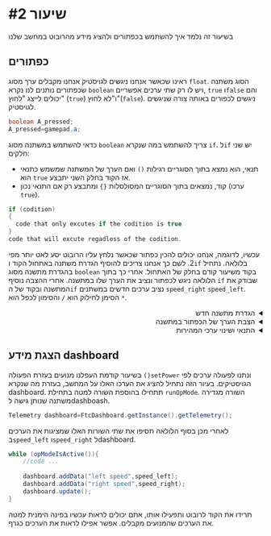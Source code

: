# שיעור #2 
בשיעור זה נלמד איך להשתמש בכפתורים ולהציג מידע מהרובוט במחשב שלנו  
## כפתורים  
ראינו שכאשר אנחנו ניגשים לגויסטיק אנחנו מקבלים ערך מסוג `float`. הסוג משתנה שכפתורים נותנים לנו נקרא `boolean` ויש לו רק שתי ערכים אפשריים, `true` ו`false` והם יכולים לייצג "לחוץ" (`true`) ו"לא לחוץ"(`false`). ניגשים לכפורים באותה צורה שניגשים לגויסטיק.  

```java
boolean A_pressed;
A_pressed=gamepad.a;
```  

כדאי להשתמש במשתנה מסוג `boolean` צריך להשתמש במה שנקרא `if`. ל`if` יש שני חלקים:  
  *  תנאי, הוא נמצא בתוך הסוגריים רגילות `()` ואם הערך של המשתנה שמשמש כתנאי הוא `true` אז הקוד בחלק השני יתבצע.  
  * קוד, נמצאים בתוך הסוגריים המסולסלות `{}`  ומתבצע רק אם התנאי נכון (ערכו `true`).  
    
  ```java
  if (codition)
  {
    code that only excutes if the codition is true
  }
  code that will excute regadless of the codition.
```  
  
עכשיו, לדוגמה, אנחנו יכולים להכין כפתור שכאשר נלחץ עליו הרובוט יסע לאט יותר מפי 2. לשם כך אנחנו צריכים להוסיף הגדרת משתנה באתחול הקוד ו`if` בלולאה. נתחיל בהגדרת מתשנה מסוג `boolean` בקוד משיעור קודם בחלק של האתחול. אחרי כך בתוך הלולאה ניגש לכפתור ונציב את הערך שלו במתשנה. אחרי ההצבה נוסיף `if` שבודק את המתשנה ובקוד של ה`if` נציב ערכים חדשים במשתנים `speed_right` `speed_left`. הסימן לחילוק הוא `/` והסימון לכפל הוא `*`.  



<details>
<summary dir="rtl">הגדרת מתשנה חדש</summary>  
    
```java  
public void runOpMode()  {  
           
    DcMotor left_motor;
    DcMotor right_motor;
    float speed_left;
    float speed_right;
    boolean slow_robot; // המשתנה שיכיל את הערך מהכפתור 
    ...
    
}
```  
</details>  

<details> 
<summary dir="rtl">הצבת הערך של הכפתור במתשנה </summary>  
 
```java  
public void runOpMode()  {  
    ...
    waitForStart();
    while (opModeIsActive()){
        speed_left=-gamepad1.left_stick_y;
        speed_right=gamepad1.right_stick_y;
        slow_robot=gamepad1.a; // הצבת הערך של הכפתור במשתנה 

        left_motor.setPower(speed_left);
        right_motor.setPower(speed_right);
    }
}  
```
</details>  

<details> 
<summary dir="rtl">התנאי ושינוי ערכי המהירות</summary>

```java

public void runOpMode()  {  
    ...
    waitForStart();
    while (opModeIsActive()){
        speed_left=-gamepad1.left_stick_y;
        speed_right=gamepad1.right_stick_y;
        slow_robot=gamepad1.a;

        if(slow_robot){// התנאי והקוד של התנאי
            speed_left=speed_left/2;
            speed_right=speed_right/2;
        }

        left_motor.setPower(speed_left);
        right_motor.setPower(speed_right);
    }
}  
```  
</details>  


## הצגת מידע dashboard  
בשיעור קודמת העפלנו מנועים בעזרת הפעולה `()setPower` ונתנו לפעולה ערכים לפי הגויסטיקים. בעיור הזה נתחיל להציג את הערכו האלו על המחשב, בעזרת מה שנקרא dashboard. תתחילו בהוספת השורה למטה בתחילת `runOpMode`. השורה מגדירה משתנה שנותן גישה לdashboash.
```java
Telemetry dashboard=FtcDashboard.getInstance().getTelemetry();
```  
לאחרי מכן בסוף הלולאה תסיפו את שתי השורות האלו שמציגות את הערכים ב`speed_left` ו`speed_right` לdashboard.  
```java
while (opModeIsActive()){
    //code ...
    
    dashboard.addData("left speed",speed_left);
    dashboard.addData("right speed",speed_right);
    dashboard.update();
}
```  
תרידו את הקוד לרובוט ותפעילו אותו, אתם יכולים לראות עכשיו בפינה הימנית למטה את הערכים שהמנועים מקבלים. אפשר אפילו לראות את הערכים כגרף.  
<!-- צריך להוסיף תמונה של שתמחיש את השורה למעלה -->  
